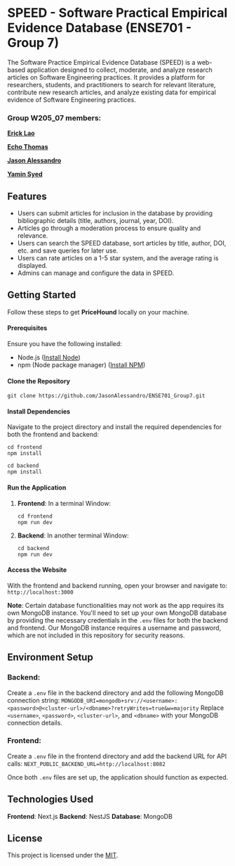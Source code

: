 # SPEED - Software Practical Empirical Evidence Database (ENSE701 - Group 7)
The Software Practice Empirical Evidence Database (SPEED) is a web-based application designed to collect, moderate, and analyze research articles on Software Engineering practices. It provides a platform for researchers, students, and practitioners to search for relevant literature, contribute new research articles, and analyze existing data for empirical evidence of Software Engineering practices.

### Group W205_07 members:

**[Erick Lao](https://github.com/ErickLao123)**

**[Echo Thomas](https://github.com/Snofolofosoraus)**

**[Jason Alessandro](https://github.com/JasonAlessandro)**

**[Yamin Syed](https://github.com/YaminSyed04)**

## Features
- Users can submit articles for inclusion in the database by providing bibliographic details (title, authors, journal, year, DOI).
- Articles go through a moderation process to ensure quality and relevance.
- Users can search the SPEED database, sort articles by title, author, DOI, etc. and save queries for later use.
- Users can rate articles on a 1-5 star system, and the average rating is displayed.
- Admins can manage and configure the data in SPEED.


## Getting Started
Follow these steps to get **PriceHound** locally on your machine.

#### Prerequisites
Ensure you have the following installed:
- Node.js ([Install Node](https://nodejs.org/en/download/package-manager))
- npm (Node package manager) ([Install NPM](https://docs.npmjs.com/downloading-and-installing-node-js-and-npm))

#### Clone the Repository
   ```
   git clone https://github.com/JasonAlessandro/ENSE701_Group7.git
   ```
#### Install Dependencies
Navigate to the project directory and install the required dependencies for both the frontend and backend:
   ```
   cd frontend 
   npm install
   ```
   ```
   cd backend 
   npm install
   ```
   
#### Run the Application
1. **Frontend**: 
   In a terminal Window: 
    ```
    cd frontend
    npm run dev
    ```

2. **Backend**: 
   In another terminal Window: 
    ```
    cd backend
    npm run dev
    ```
#### Access the Website
With the frontend and backend running, open your browser and navigate to: ```http://localhost:3000```

**Note**: Certain database functionalities may not work as the app requires its own MongoDB instance. You'll need to set up your own MongoDB database by providing the necessary credentials in the `.env` files for both the backend and frontend. Our MongoDB instance requires a username and password, which are not included in this repository for security reasons.

## Environment Setup

### Backend:
Create a `.env` file in the backend directory and add the following MongoDB connection string:
```MONGODB_URI=mongodb+srv://<username>:<password>@<cluster-url>/<dbname>?retryWrites=true&w=majority```
Replace `<username>`, `<password>`, `<cluster-url>`, and `<dbname>` with your MongoDB connection details.

### Frontend:
Create a `.env` file in the frontend directory and add the backend URL for API calls:
```NEXT_PUBLIC_BACKEND_URL=http://localhost:8082```

Once both `.env` files are set up, the application should function as expected.

## Technologies Used

**Frontend**: Next.js
**Backend**: NestJS
**Database**: MongoDB


## License

This project is licensed under the [MIT](LICENSE).
